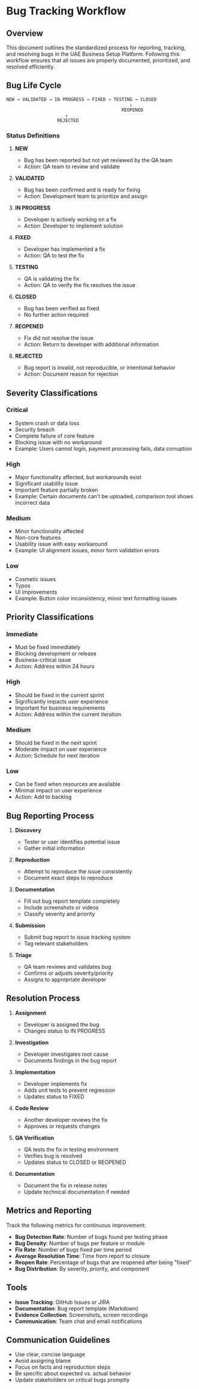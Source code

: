 # Bug Tracking Workflow

## Overview

This document outlines the standardized process for reporting, tracking, and resolving bugs in the UAE Business Setup Platform. Following this workflow ensures that all issues are properly documented, prioritized, and resolved efficiently.

## Bug Life Cycle

```
NEW → VALIDATED → IN PROGRESS → FIXED → TESTING → CLOSED
                                              ↓
                                           REOPENED
                      ↓
                   REJECTED
```

### Status Definitions

1. **NEW**
   - Bug has been reported but not yet reviewed by the QA team
   - Action: QA team to review and validate

2. **VALIDATED**
   - Bug has been confirmed and is ready for fixing
   - Action: Development team to prioritize and assign

3. **IN PROGRESS**
   - Developer is actively working on a fix
   - Action: Developer to implement solution

4. **FIXED**
   - Developer has implemented a fix
   - Action: QA to test the fix

5. **TESTING**
   - QA is validating the fix
   - Action: QA to verify the fix resolves the issue

6. **CLOSED**
   - Bug has been verified as fixed
   - No further action required

7. **REOPENED**
   - Fix did not resolve the issue
   - Action: Return to developer with additional information

8. **REJECTED**
   - Bug report is invalid, not reproducible, or intentional behavior
   - Action: Document reason for rejection

## Severity Classifications

### Critical
- System crash or data loss
- Security breach
- Complete failure of core feature
- Blocking issue with no workaround
- Example: Users cannot login, payment processing fails, data corruption

### High
- Major functionality affected, but workarounds exist
- Significant usability issue
- Important feature partially broken
- Example: Certain documents can't be uploaded, comparison tool shows incorrect data

### Medium
- Minor functionality affected
- Non-core features
- Usability issue with easy workaround
- Example: UI alignment issues, minor form validation errors

### Low
- Cosmetic issues
- Typos
- UI improvements
- Example: Button color inconsistency, minor text formatting issues

## Priority Classifications

### Immediate
- Must be fixed immediately
- Blocking development or release
- Business-critical issue
- Action: Address within 24 hours

### High
- Should be fixed in the current sprint
- Significantly impacts user experience
- Important for business requirements
- Action: Address within the current iteration

### Medium
- Should be fixed in the next sprint
- Moderate impact on user experience
- Action: Schedule for next iteration

### Low
- Can be fixed when resources are available
- Minimal impact on user experience
- Action: Add to backlog

## Bug Reporting Process

1. **Discovery**
   - Tester or user identifies potential issue
   - Gather initial information

2. **Reproduction**
   - Attempt to reproduce the issue consistently
   - Document exact steps to reproduce

3. **Documentation**
   - Fill out bug report template completely
   - Include screenshots or videos
   - Classify severity and priority

4. **Submission**
   - Submit bug report to issue tracking system
   - Tag relevant stakeholders

5. **Triage**
   - QA team reviews and validates bug
   - Confirms or adjusts severity/priority
   - Assigns to appropriate developer

## Resolution Process

1. **Assignment**
   - Developer is assigned the bug
   - Changes status to IN PROGRESS

2. **Investigation**
   - Developer investigates root cause
   - Documents findings in the bug report

3. **Implementation**
   - Developer implements fix
   - Adds unit tests to prevent regression
   - Updates status to FIXED

4. **Code Review**
   - Another developer reviews the fix
   - Approves or requests changes

5. **QA Verification**
   - QA tests the fix in testing environment
   - Verifies bug is resolved
   - Updates status to CLOSED or REOPENED

6. **Documentation**
   - Document the fix in release notes
   - Update technical documentation if needed

## Metrics and Reporting

Track the following metrics for continuous improvement:

- **Bug Detection Rate**: Number of bugs found per testing phase
- **Bug Density**: Number of bugs per feature or module
- **Fix Rate**: Number of bugs fixed per time period
- **Average Resolution Time**: Time from report to closure
- **Reopen Rate**: Percentage of bugs that are reopened after being "fixed"
- **Bug Distribution**: By severity, priority, and component

## Tools

- **Issue Tracking**: GitHub Issues or JIRA
- **Documentation**: Bug report template (Markdown)
- **Evidence Collection**: Screenshots, screen recordings
- **Communication**: Team chat and email notifications

## Communication Guidelines

- Use clear, concise language
- Avoid assigning blame
- Focus on facts and reproduction steps
- Be specific about expected vs. actual behavior
- Update stakeholders on critical bugs promptly